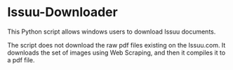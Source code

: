 # Issuu-Downloader

This Python script allows windows users to download Issuu documents.

The script does not download the raw pdf files existing on the Issuu.com. It downloads the set of images using Web Scraping, and then it compiles it to a pdf file.
